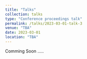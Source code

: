 ```yaml
---
title: "Talks"
collection: talks
type: "Conference proceedings talk"
permalink: /talks/2023-03-01-talk-3
venue: "TBA"
date: 2023-03-01
location: "TBA"
---
```


Comming Soon .....

